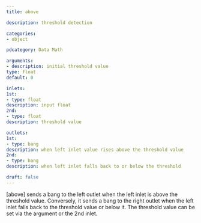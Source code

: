 ```yaml
---
title: above

description: threshold detection

categories:
- object

pdcategory: Data Math

arguments:
- description: initial threshold value
type: float
default: 0

inlets:
1st:
- type: float
description: input float
2nd:
- type: float
description: threshold value

outlets:
1st:
- type: bang
description: when left inlet value rises above the threshold value
2nd:
- type: bang
description: when left inlet falls back to or below the threshold

draft: false
---
```


[above] sends a bang to the left outlet when the left inlet is above the threshold value. Conversely, it sends a bang to the right outlet when the left inlet falls back to the threshold value or below it. The threshold value can be set via the argument or the 2nd inlet.
